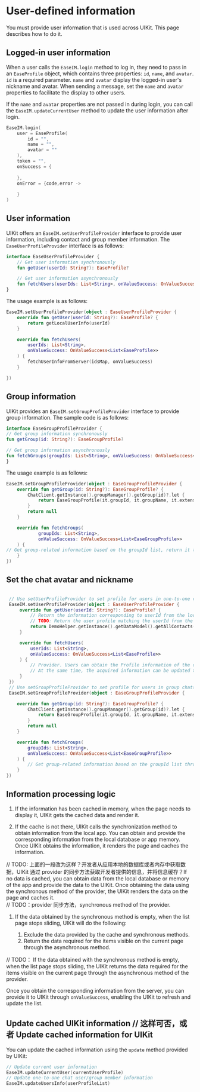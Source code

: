 # User-defined information

You must provide user information that is used across UIKit. This page describes how to do it.

## Logged-in user information

When a user calls the `EaseIM.login` method to log in, they need to pass in an `EaseProfile` object, which contains three properties: `id`, `name`, and `avatar`. `id` is a required parameter. `name` and `avatar` display the logged-in user's nickname and avatar. When sending a message, set the `name` and `avatar` properties to facilitate the display to other users.

If the `name` and `avatar` properties are not passed in during login, you can call the `EaseIM.updateCurrentUser` method to update the user information after login.

```kotlin
EaseIM.login(
    user = EaseProfile(
        id = "",
        name = "",
        avatar = ""
    ),
    token = "", 
    onSuccess = {
                        
    }, 
    onError = {code,error ->
                
    }
)
```

## User information

UIKit offers an `EaseIM.setUserProfileProvider` interface to provide user information, including contact and group member information. The `EaseUserProfileProvider` interface is as follows:

```kotlin
interface EaseUserProfileProvider {
    // Get user information synchronously
    fun getUser(userId: String?): EaseProfile?

    // Get user information asynchronously
    fun fetchUsers(userIds: List<String>, onValueSuccess: OnValueSuccess<List<EaseProfile>>)
}
```

The usage example is as follows:

```kotlin
EaseIM.setUserProfileProvider(object : EaseUserProfileProvider {
    override fun getUser(userId: String?): EaseProfile? {
        return getLocalUserInfo(userId)
    }

    override fun fetchUsers(
        userIds: List<String>,
        onValueSuccess: OnValueSuccess<List<EaseProfile>>
    ) {
        fetchUserInfoFromServer(idsMap, onValueSuccess)
    }

})
```

## Group information

UIKit provides an `EaseIM.setGroupProfileProvider` interface to provide group information. The sample code is as follows:

```kotlin
interface EaseGroupProfileProvider {
// Get group information synchronously
fun getGroup(id: String?): EaseGroupProfile?

// Get group information asynchronously
fun fetchGroups(groupIds: List<String>, onValueSuccess: OnValueSuccess<List<EaseGroupProfile>>)
}
```

The usage example is as follows:

```kotlin
EaseIM.setGroupProfileProvider(object : EaseGroupProfileProvider {
    override fun getGroup(id: String?): EaseGroupProfile? {
        ChatClient.getInstance().groupManager().getGroup(id)?.let {
            return EaseGroupProfile(it.groupId, it.groupName, it.extension)
        }
        return null
    }

    override fun fetchGroups(
            groupIds: List<String>,
            onValueSuccess: OnValueSuccess<List<EaseGroupProfile>>
    ) {
// Get group-related information based on the groupId list, return it through onValueSuccess(), and update the cache information.
    }
})
```

## Set the chat avatar and nickname


```kotlin

 // Use setUserProfileProvider to set profile for users in one-to-one chats, including the user avatar and nickname.
 EaseIM.setUserProfileProvider(object : EaseUserProfileProvider {
     override fun getUser(userId: String?): EaseProfile? {
         // Return the information corresponding to userId from the local query  // TODO：本地指本地数据库？
         // TODO: Return the user profile matching the userId from the local database
         return DemoHelper.getInstance().getDataModel().getAllContacts()[userId]?.toProfile()
     }

     override fun fetchUsers(
         userIds: List<String>,
         onValueSuccess: OnValueSuccess<List<EaseProfile>>
     ) {
         // Provider. Users can obtain the Profile information of the corresponding ID from their own server according to the userId list and return it through onValueSuccess().
         // At the same time, the acquired information can be updated to the cache through EaseIM.updateUsersInfo(). When obtaining the Profile, UIKit will query from the cache first.
     }
 })
 // Use setGroupProfileProvider to set profile for users in group chats, including the user avatar and nickname.
 EaseIM.setGroupProfileProvider(object : EaseGroupProfileProvider {

    override fun getGroup(id: String?): EaseGroupProfile? {
        ChatClient.getInstance().groupManager().getGroup(id)?.let {
            return EaseGroupProfile(it.groupId, it.groupName, it.extension)
        }
        return null
    }

    override fun fetchGroups(
        groupIds: List<String>,
        onValueSuccess: OnValueSuccess<List<EaseGroupProfile>>
    ) {
        // Get group-related information based on the groupId list through onValueSuccess() and update the cached information.
    }
})
```

## Information processing logic

1. If the information has been cached in memory, when the page needs to display it, UIKit gets the cached data and render it. 

1. If the cache is not there, UIKit calls the synchronization method to obtain information from the local app. You can obtain and provide the corresponding information from the local database or app memory. Once UIKit obtains the information, it renders the page and caches the information.

// TODO: 上面的一段改为这样？开发者从应用本地的数据库或者内存中获取数据，UIKit 通过 provider 的同步方法获取开发者提供的信息，并将信息缓存？If no data is cached, you can obtain data from the local database or memory of the app and provide the data to the UIKit. Once obtaining the data using the synchronous method of the provider, the UIKit renders the data on the page and caches it.   
// TODO：provider 同步方法，synchronous method of the provider.

1. If the data obtained by the synchronous method is empty, when the list page stops sliding, UIKit will do the following:

   1. Exclude the data provided by the cache and synchronous methods. 
   2. Return the data required for the items visible on the current page through the asynchronous method.

// TODO： If the data obtained with the synchronous method is empty, when the list page stops sliding, the UIKit returns the data required for the items visible on the current page through the asynchronous method of the provider.

   Once you obtain the corresponding information from the server, you can provide it to UIKit through `onValueSuccess`, enabling the UIKit to refresh and update the list.

## Update cached UIKit information  // 这样可否，或者 Update cached information for UIKit

You can update the cached information using the `update` method provided by UIKit:

```kotlin
// Update current user information
EaseIM.updateCurrentUser(currentUserProfile)
// Update one-to-one chat user/group member information
EaseIM.updateUsersInfo(userProfileList)
```